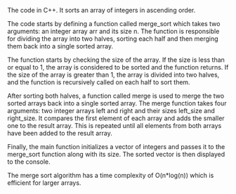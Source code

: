 The code in C++. It sorts an array of integers in ascending order.

The code starts by defining a function called merge_sort which takes two arguments: an integer array arr and its size n. The function is responsible for dividing the array into two halves, sorting each half and then merging them back into a single sorted array.

The function starts by checking the size of the array. If the size is less than or equal to 1, the array is considered to be sorted and the function returns. If the size of the array is greater than 1, the array is divided into two halves, and the function is recursively called on each half to sort them.

After sorting both halves, a function called merge is used to merge the two sorted arrays back into a single sorted array. The merge function takes four arguments: two integer arrays left and right and their sizes left_size and right_size. It compares the first element of each array and adds the smaller one to the result array. This is repeated until all elements from both arrays have been added to the result array.

Finally, the main function initializes a vector of integers and passes it to the merge_sort function along with its size. The sorted vector is then displayed to the console.

The merge sort algorithm has a time complexity of O(n*log(n)) which is efficient for larger arrays.
